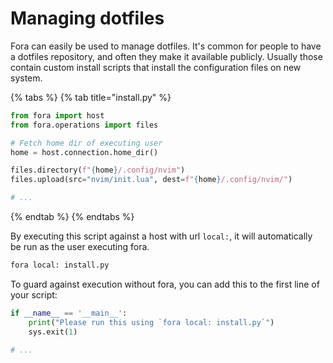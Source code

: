 # Managing dotfiles

Fora can easily be used to manage dotfiles.
It's common for people to have a dotfiles repository, and often they
make it available publicly. Usually those contain custom install scripts
that install the configuration files on new system.

{% tabs %}
{% tab title="install.py" %}
```python
from fora import host
from fora.operations import files

# Fetch home dir of executing user
home = host.connection.home_dir()

files.directory(f"{home}/.config/nvim")
files.upload(src="nvim/init.lua", dest=f"{home}/.config/nvim/")

# ...
```
{% endtab %}
{% endtabs %}

By executing this script against a host with url `local:`, it will automatically
be run as the user executing fora.

```bash
fora local: install.py
```

To guard against execution without fora, you can add this to
the first line of your script:

```python
if __name__ == '__main__':
    print("Please run this using `fora local: install.py`")
    sys.exit(1)

# ...
```

